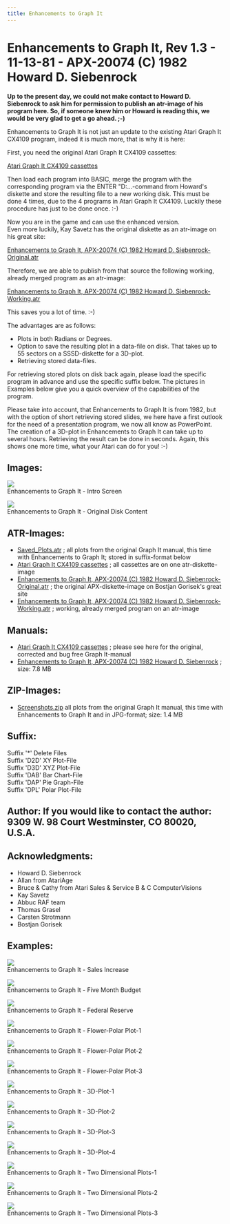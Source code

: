 ```yaml
---
title: Enhancements to Graph It
---
```

# Enhancements to Graph It, Rev 1.3 - 11-13-81 - APX-20074 (C) 1982 Howard D. Siebenrock  
__Up to the present day, we could not make contact to Howard D. Siebenrock to ask him for permission to publish an atr-image of his program here. So, if someone knew him or Howard is reading this, we would be very glad to get a go ahead. ;-)__  
  
Enhancements to Graph It is not just an update to the existing Atari Graph It CX4109 program, indeed it is much more, that is why it is here:  
  
First, you need the original Atari Graph It CX4109 cassettes:  
  
[Atari Graph It CX4109 cassettes](https://atariwiki.org/wiki/Wiki.jsp?page=Atari%20Graph%20It)  
  
Then load each program into BASIC, merge the program with the corresponding program via the ENTER "D:...-command from Howard's diskette and store the resulting file to a new working disk. This must be done 4 times, due to the 4 programs in Atari Graph It CX4109. Luckily these procedure has just to be done once. :-)  
  
Now you are in the game and can use the enhanced version.  
Even more luckily, Kay Savetz has the original diskette as an atr-image on his great site:  
  
[Enhancements to Graph It, APX-20074 (C) 1982 Howard D. Siebenrock-Original.atr](http://www.atariarchives.org/APX/showinfo.php?cat=20074)  
  
Therefore, we are able to publish from that source the following working, already merged program as an atr-image:  
  
[Enhancements to Graph It, APX-20074 (C) 1982 Howard D. Siebenrock-Working.atr](attachments/Enhancements_to_Graph_It_APX-20074_C_1982_Howard_D._Siebenrock-Working.atr)  
  
This saves you a lot of time. :-)  
  
The advantages are as follows:  
  
- Plots in both Radians or Degrees.  
- Option to save the resulting plot in a data-file on disk. That takes up to 55 sectors on a SSSD-diskette for a 3D-plot.  
- Retrieving stored data-files.  
  
For retrieving stored plots on disk back again, please load the specific program in advance and use the specific suffix below. The pictures in Examples below give you a quick overview of the capabilities of the program.  
  
Please take into account, that Enhancements to Graph It is from 1982, but with the option of short retrieving stored slides, we here have a first outlook for the need of a presentation program, we now all know as PowerPoint. The creation of a 3D-plot in Enhancements to Graph It can take up to several hours. Retrieving the result can be done in seconds. Again, this shows one more time, what your Atari can do for you! :-)  
## Images:  
![](attachments/Intro.jpg)  
Enhancements to Graph It - Intro Screen  
  
![](attachments/Original+Disk+Content.jpg)  
Enhancements to Graph It - Original Disk Content  
  
## ATR-Images:  
- [Saved_Plots.atr](attachments/Saved_Plots.atr) ; all plots from the original Graph It manual, this time with Enhancements to Graph It; stored in suffix-format below  
- [Atari Graph It CX4109 cassettes](https://atariwiki.org/wiki/Wiki.jsp?page=Atari%20Graph%20It) ; all cassettes are on one atr-diskette-image  
- [Enhancements to Graph It, APX-20074 (C) 1982 Howard D. Siebenrock-Original.atr](http://gury.atari8.info/details_software/1026.php) ; the original APX-diskette-image on Bostjan Gorisek's great site  
- [Enhancements to Graph It, APX-20074 (C) 1982 Howard D. Siebenrock-Working.atr](attachments/Enhancements_to_Graph_It_APX-20074_C_1982_Howard_D._Siebenrock-Working.atr) ; working, already merged program on an atr-image  
## Manuals:  
- [Atari Graph It CX4109 cassettes](https://atariwiki.org/wiki/Wiki.jsp?page=Atari%20Graph%20It) ; please see here for the original, corrected and bug free Graph It-manual  
- [Enhancements to Graph It, APX-20074 (C) 1982 Howard D. Siebenrock](attachments/Enhancements_to_Graph_It_APX-20074_C_1982_Howard_D._Siebenrock.pdf) ; size: 7.8 MB  
## ZIP-Images:  
- [Screenshots.zip](attachments/Screenshots.zip) all plots from the original Graph It manual, this time with Enhancements to Graph It and in JPG-format; size: 1.4 MB  
## Suffix:  
Suffix '*' Delete Files  
Suffix 'D2D' XY Plot-File  
Suffix 'D3D' XYZ Plot-File  
Suffix 'DAB' Bar Chart-File  
Suffix 'DAP' Pie Graph-File  
Suffix 'DPL' Polar Plot-File  
## Author: If you would like to contact the author: 9309 W. 98 Court Westminster, CO 80020, U.S.A.  
## Acknowledgments:  
- Howard D. Siebenrock  
- Allan from AtariAge  
- Bruce & Cathy from Atari Sales & Service B & C ComputerVisions  
- Kay Savetz  
- Abbuc RAF team  
- Thomas Grasel  
- Carsten Strotmann  
- Bostjan Gorisek  
  
## Examples:  
![](attachments/02.+Sales+Increase.jpg)  
Enhancements to Graph It - Sales Increase  
  
![](attachments/03.+Five+Month+Budget.jpg)  
Enhancements to Graph It - Five Month Budget  
  
![](attachments/04.+Federal+Reserve.jpg)  
Enhancements to Graph It - Federal Reserve  
  
![](attachments/11.+Flower-Polar+Plot-1.jpg)  
Enhancements to Graph It - Flower-Polar Plot-1  
  
![](attachments/12.+Flower-Polar+Plot-2.jpg)  
Enhancements to Graph It - Flower-Polar Plot-2  
  
![](attachments/13.+Flower-Polar+Plot-3.jpg)  
Enhancements to Graph It - Flower-Polar Plot-3  
  
![](attachments/19.+3D-Plot-1.jpg)  
Enhancements to Graph It - 3D-Plot-1  
  
![](attachments/20.+3D-Plot-2.jpg)  
Enhancements to Graph It - 3D-Plot-2  
  
![](attachments/21.+3D-Plot-3.jpg)  
Enhancements to Graph It - 3D-Plot-3  
  
![](attachments/22.+3D-Plot-4.jpg)  
Enhancements to Graph It - 3D-Plot-4  
  
![](attachments/Two+Dimensional+Plots-1.jpg)  
Enhancements to Graph It - Two Dimensional Plots-1  
  
![](attachments/Two+Dimensional+Plots-2.jpg)  
Enhancements to Graph It - Two Dimensional Plots-2  
  
![](attachments/Two+Dimensional+Plots-3.jpg)  
Enhancements to Graph It - Two Dimensional Plots-3  
  
  
